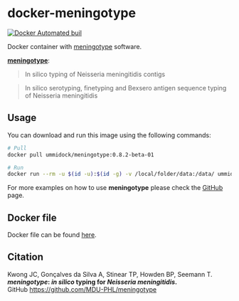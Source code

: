 # docker-meningotype

[![Docker Automated buil](https://img.shields.io/docker/automated/jrottenberg/ffmpeg.svg)](https://hub.docker.com/r/ummidock/meningotype/)

Docker container with [meningotype](https://github.com/MDU-PHL/meningotype) software.

[**meningotype**](https://github.com/MDU-PHL/meningotype):

> In silico typing of Neisseria meningitidis contigs

> In silico serotyping, finetyping and Bexsero antigen sequence typing of Neisseria meningitidis

## Usage

You can download and run this image using the following commands:

````bash
# Pull
docker pull ummidock/meningotype:0.8.2-beta-01

# Run
docker run --rm -u $(id -u):$(id -g) -v /local/folder/data:/data/ ummidock/meningotype:0.8.2-beta-01 meningotype /data/sample.fasta
````

For more examples on how to use **meningotype** please check the [GitHub](https://github.com/MDU-PHL/meningotype) page.

## Docker file
Docker file can be found [here](https://github.com/B-UMMI/docker-images/tree/master/meningotype).

## Citation

Kwong JC, Gonçalves da Silva A, Stinear TP, Howden BP,  Seemann T.  
***meningotype*: *in silico* typing for *Neisseria meningitidis*.**  
GitHub https://github.com/MDU-PHL/meningotype
